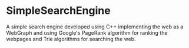 # SimpleSearchEngine
A simple search engine developed using C++ implementing the web as a WebGraph  and using Google's PageRank algorithm for ranking the webpages and Trie algorithms for searching the web. 
